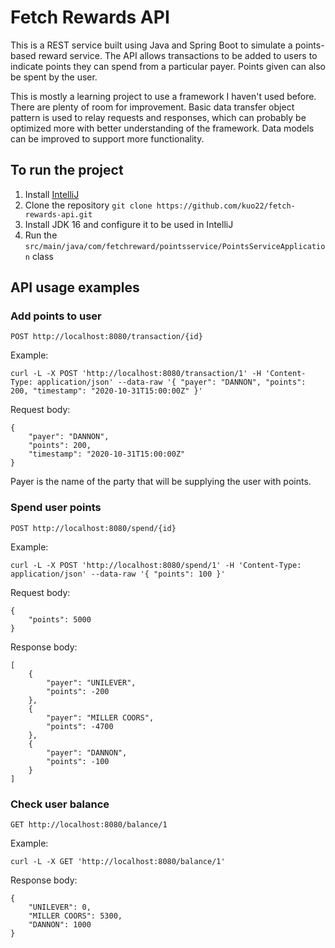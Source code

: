 # Fetch Rewards API

This is a REST service built using Java and Spring Boot to simulate a points-based reward service. The API allows transactions to be added to users to indicate points they can spend from a particular payer.  Points given can also be spent by the user.

This is mostly a learning project to use a framework I haven't used before.  There are plenty of room for improvement.  Basic data transfer object pattern is used to relay requests and responses, which can probably be optimized more with better understanding of the framework.  Data models can be improved to support more functionality.

## To run the project

1. Install [IntelliJ](https://www.jetbrains.com/idea/download/#section=windows)
2. Clone the repository `git clone https://github.com/kuo22/fetch-rewards-api.git`
3. Install JDK 16 and configure it to be used in IntelliJ
4. Run the `src/main/java/com/fetchreward/pointsservice/PointsServiceApplication` class

## API usage examples

### Add points to user

`POST http://localhost:8080/transaction/{id}`

Example:

`curl -L -X POST 'http://localhost:8080/transaction/1' -H 'Content-Type: application/json' --data-raw '{ "payer": "DANNON", "points": 200, "timestamp": "2020-10-31T15:00:00Z" }'`

Request body:
```
{
    "payer": "DANNON",
    "points": 200,
    "timestamp": "2020-10-31T15:00:00Z"
}
```

Payer is the name of the party that will be supplying the user with points.

### Spend user points

`POST http://localhost:8080/spend/{id}`

Example:

`curl -L -X POST 'http://localhost:8080/spend/1' -H 'Content-Type: application/json' --data-raw '{ "points": 100 }'`

Request body:
```
{
    "points": 5000
}
```

Response body:
```
[
    {
        "payer": "UNILEVER",
        "points": -200
    },
    {
        "payer": "MILLER COORS",
        "points": -4700
    },
    {
        "payer": "DANNON",
        "points": -100
    }
]
```

### Check user balance

`GET http://localhost:8080/balance/1`

Example:

`curl -L -X GET 'http://localhost:8080/balance/1'`

Response body:

```
{
    "UNILEVER": 0,
    "MILLER COORS": 5300,
    "DANNON": 1000
}
```